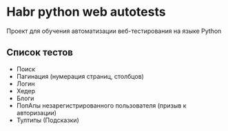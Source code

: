 # Habr python web autotests

Проект для обучения автоматизации веб-тестирования на языке Python

## Список тестов

- Поиск
- Пагинация (нумерация страниц, столбцов)
- Логин
- Хедер
- Блоги
- ПопАпы незарегистрированного пользователя (призыв к авторизации)
- Тултипы (Подсказки)
